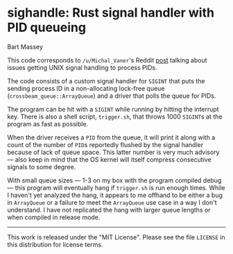 # sighandle: Rust signal handler with PID queueing
Bart Massey

This code corresponds to `/u/Michal_Vaner`'s Reddit
[post](https://www.reddit.com/r/rust/comments/kpi3vk/dark_side_of_posix_apis/)
talking about issues getting UNIX signal handling to process
PIDs.

The code consists of a custom signal handler for `SIGINT`
that puts the sending process ID in a non-allocating
lock-free queue (`crossbeam_queue::ArrayQueue`) and a driver
that polls the queue for PIDs.

The program can be hit with a `SIGINT` while running by
hitting the interrupt key. There is also a shell script,
`trigger.sh`, that throws 1000 `SIGINT`s at the program as
fast as possible.

When the driver receives a `PID` from the queue, it will
print it along with a count of the number of `PID`s
reportedly flushed by the signal handler because of lack of
queue space. This latter number is very much advisory — also
keep in mind that the OS kernel will itself compress
consecutive signals to some degree.

With small queue sizes — 1-3 on my box with the program
compiled debug — this program will eventually hang if
`trigger.sh` is run enough times. While I haven't yet
analyzed the hang, it appears to me offhand to be either a
bug in `ArrayQueue` or a failure to meet the `ArrayQueue`
use case in a way I don't understand. I have not replicated
the hang with larger queue lengths or when compiled in
release mode.

-----

This work is released under the "MIT License". Please see
the file `LICENSE` in this distribution for license terms.
